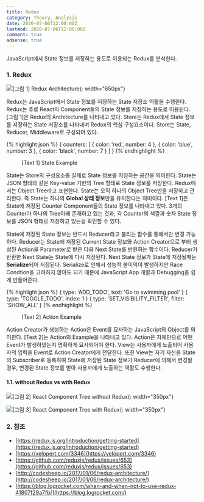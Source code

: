 ```yaml
---
title: Redux
category: Theory, Analysis
date: 2020-07-06T12:00:00Z
lastmod: 2020-07-06T12:00:00Z
comment: true
adsense: true
---
```


JavaScript에서 State 정보를 저장하는 용도로 이용되는 Redux를 분석한다.

### 1. Redux

![[그림 1] Redux Architecture]({{site.baseurl}}/images/theory_analysis/Redux/Redux_Architecture.PNG){: width="650px"}

Redux는 JavaScript에서 State 정보를 저장하는 State 저장소 역활을 수행한다. Redux는 주로 React의 Component들의 State 정보를 저장하는 용도로 이용된다. [그림 1]은 Redux의 Architecture를 나타내고 있다. Store는 Redux에서 State 정보를 저장하는 State 저장소를 나타내며 Redux의 핵심 구성요소이다. Store는 State, Reducer, Middleware로 구성되어 있다.

{% highlight json %}
{
  counters: [
    {
      color: 'red',
      number: 4
    },
    {
      color: 'blue',
      number: 3
    },
    {
      color: 'black',
      number: 7
    }
  ]
}
{% endhighlight %}
<figure>
<figcaption class="caption">[Text 1] State Example</figcaption>
</figure>

State는 Store의 구성요소중 실제로 State 정보를 저장하는 공간을 의미한다. State는 JSON 형태와 같은 Key-value 기반의 Tree 형태로 State 정보를 저장한다. Redux에서는 Object Tree라고 표현한다. State는 오직 하나의 Object Tree만을 저장하고 관리한다. 즉 State는 하나의 **Global 상태 정보**만을 유지한다는 의미이다. [Text 1]은 State에 저장된 Counter Component들의 State 정보를 나타내고 있다. 3개의 Counter가 하나의 Tree아래 존재하고 있는 것과, 각 Counter의 색깔과 숫자 State 정보를 JSON 형태로 저장하고 있는걸 확인할 수 있다.

State에 저장된 State 정보는 반드시 Reducer라고 불리는 함수를 통해서만 변경 가능하다. Reducer는 State에 저장된 Current State 정보와 Action Creator으로 부터 생성된 Action을 Parameter로 받은 다음 Next State를 반환하는 함수이다. Reducer가 반환한 Next State는 State에 다시 저장된다. Next State 정보가 State에 저장될때는 **Serialize**되어 저장된다. Serialize로 인해서 성능적 불이익이 발생하지만 Race Condtion을 고려하지 않아도 되기 때문에 JavaScript App 개발과 Debugging을 쉽게 만들어준다.

{% highlight json %}
{ type: 'ADD_TODO', text: 'Go to swimming pool' }
{ type: 'TOGGLE_TODO', index: 1 }
{ type: 'SET_VISIBILITY_FILTER', filter: 'SHOW_ALL' }
{% endhighlight %}
<figure>
<figcaption class="caption">[Text 2] Action Example</figcaption>
</figure>

Action Creator가 생성하는 Action은 Event를 묘사하는 JavaScript의 Object를 의미한다. [Text 2]는 Action의 Example을 나타내고 있다. Action은 자체만으로 어떤 Event가 발생하였는지 명확하게 묘사되어야 한다. View는 사용자에게 노출되어 사용자의 입력을 Event로 Action Creator에게 전달한다. 또한 View는 자기 자신을 State의 Subscriber로 등록하여 State에 저장된 State 정보가 Reducer에 의해서 변경될 경우, 변경된 State 정보를 받아 사용자에게 노출하는 역활도 수행한다.

#### 1.1. without Redux vs with Redux

![[그림 2] React Component Tree without Redux]({{site.baseurl}}/images/theory_analysis/Redux/React_Component_Tree_without_Redux.PNG){: width="350px"}

![[그림 3] React Component Tree with Redux]({{site.baseurl}}/images/theory_analysis/Redux/React_Component_Tree_with_Redux.PNG){: width="350px"}

### 2. 참조

* [https://redux.js.org/introduction/getting-started](https://redux.js.org/introduction/getting-started)
* [https://velopert.com/3346](https://velopert.com/3346)
* [https://github.com/reduxjs/redux/issues/653](https://github.com/reduxjs/redux/issues/653)
* [http://codesheep.io/2017/01/06/redux-architecture/](http://codesheep.io/2017/01/06/redux-architecture/)
* [https://blog.logrocket.com/when-and-when-not-to-use-redux-41807f29a7fb/](https://blog.logrocket.com/)